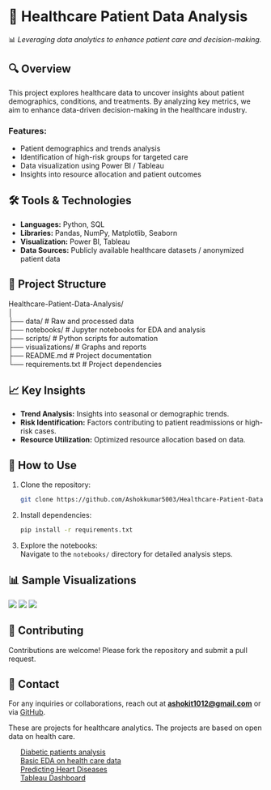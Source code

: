 # 🏥 Healthcare Patient Data Analysis  

📊 *Leveraging data analytics to enhance patient care and decision-making.*

## 🔍 Overview  

This project explores healthcare data to uncover insights about patient demographics, conditions, and treatments. By analyzing key metrics, we aim to enhance data-driven decision-making in the healthcare industry.  

### Features:  
- Patient demographics and trends analysis  
- Identification of high-risk groups for targeted care  
- Data visualization using Power BI / Tableau  
- Insights into resource allocation and patient outcomes  

## 🛠️ Tools & Technologies  

- **Languages:** Python, SQL  
- **Libraries:** Pandas, NumPy, Matplotlib, Seaborn  
- **Visualization:** Power BI, Tableau  
- **Data Sources:** Publicly available healthcare datasets / anonymized patient data  


## 📂 Project Structure  

Healthcare-Patient-Data-Analysis/  
│  
├── data/                     # Raw and processed data  
├── notebooks/                # Jupyter notebooks for EDA and analysis  
├── scripts/                  # Python scripts for automation  
├── visualizations/           # Graphs and reports  
├── README.md                 # Project documentation  
└── requirements.txt          # Project dependencies  

## 📈 Key Insights  

- **Trend Analysis:** Insights into seasonal or demographic trends.  
- **Risk Identification:** Factors contributing to patient readmissions or high-risk cases.  
- **Resource Utilization:** Optimized resource allocation based on data.  


## 🚀 How to Use  

1. Clone the repository:  
   ```bash  
   git clone https://github.com/Ashokkumar5003/Healthcare-Patient-Data-Analysis.git  
   ```  


2. Install dependencies:  
   ```bash  
   pip install -r requirements.txt  
   ```  

3. Explore the notebooks:  
   Navigate to the `notebooks/` directory for detailed analysis steps.  


## 📊 Sample Visualizations  

   <img src = "https://github.com/adityakumaar/HealthCare-Analytics-Projects/blob/main/Health%20Care%20Analytics%20-Basic%20EDA%20and%20Visualization/extras/categorical_values.png" >
   
   <img src = "https://github.com/adityakumaar/HealthCare-Analytics-Projects/blob/main/Predicting%20Heart%20Diseases/extras/correlation_heatmap.png" >


<img src = "https://github.com/adityakumaar/HealthCare-Analytics-Projects/blob/main/Predicting%20Heart%20Diseases/extras/knn_classifier_scores.png" >

## 🌟 Contributing  

Contributions are welcome! Please fork the repository and submit a pull request.  


## 📧 Contact  

For any inquiries or collaborations, reach out at **ashokit1012@gmail.com** or via [GitHub](https://github.com/Ashokkumar5003).  

These are projects for healthcare analytics. The projects are based on open data on health care.

<ol>
   <a href="https://github.com/Ashokkumar5003/Healthcare-Patient-Data-Analysis/tree/main/Analysis%20of%20Patients%20with%20Diabete" > Diabetic patients analysis </a></br>
   <a href="https://github.com/Ashokkumar5003/Healthcare-Patient-Data-Analysis/tree/main/Health%20Care%20Analytics%20-Basic%20EDA%20and%20Visualization" > Basic EDA on health care data </a></br>
   <a href="https://github.com/Ashokkumar5003/Healthcare-Patient-Data-Analysis/tree/main/Predicting%20Heart%20Diseases" > Predicting Heart Diseases </a></br>
   <a href="https://github.com/Ashokkumar5003/Healthcare-Patient-Data-Analysis/tree/main/Tableau%20Dashboard%20of%20Covid%2019%20in%20India" >Tableau Dashboard </a> <br>
</ol>
